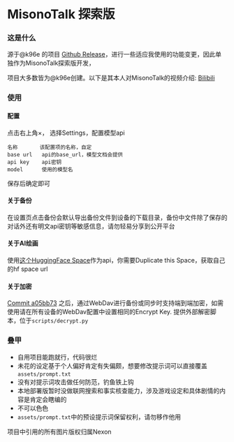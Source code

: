 # MisonoTalk 探索版

### 这是什么
源于@k96e  的项目 [Github Release](https://github.com/k96e/MisonoTalk/releases)，进行一些适应我使用的功能变更，因此单独作为MisonoTalk探索版开发，  

项目大多数皆为@k96e创建。以下是其本人对MisonoTalk的视频介绍:
 [Bilibili](https://www.bilibili.com/video/BV1YBvXenEZK)



### 使用
#### 配置
 点击右上角×， 选择Settings，配置模型api
 ```
 名称       该配置项的名称，自定
 base url   api的base_url，模型文档会提供
 api key    api密钥
 model      使用的模型名
 ```
 保存后确定即可

#### 关于备份
 在设置页点击备份会默认导出备份文件到设备的下载目录，备份中文件除了保存的对话外还有明文api密钥等敏感信息，请勿轻易分享到公开平台

#### 关于AI绘画
 使用[这个HuggingFace Space](https://r3gm-diffusecraft.hf.space/)作为api，你需要Duplicate this Space，获取自己的hf space url

#### 关于加密
 [Commit a05bb73](https://github.com/k96e/MisonoTalk/commit/a05bb737e8598ecdde6c2c3fd7cdbf6d3ebf55e8) 之后，通过WebDav进行备份或同步时支持端到端加密，如需使用请在所有设备的WebDav配置中设置相同的Encrypt Key. 提供外部解密脚本，位于`scripts/decrypt.py`

### 叠甲
- 自用项目能跑就行，代码很烂
- 未花的设定基于个人偏好肯定有失偏颇，想要修改提示词可以直接覆盖`assets/prompt.txt`
- 没有对提示词攻击做任何防范，钓鱼铁上钩
- 本地部署版暂时没做联网搜索和事实核查能力，涉及游戏设定和具体剧情的内容是肯定会瞎编的
- 不可以色色
- `assets/prompt.txt`中的预设提示词保留权利，请勿移作他用

项目中引用的所有图片版权归属Nexon
